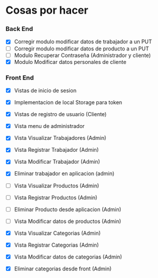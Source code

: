 # Cosas por hacer

### Back End
-  [x] Corregir modulo modificar datos de trabajador a un PUT
-  [ ] Corregir modulo modificar datos de producto a un PUT
-  [ ] Modulo Recuperar Contraseña (Administrador y cliente)
-  [x] Modulo Modificar datos personales de cliente

### Front End

-  [x] Vistas de inicio de sesion 
-  [x] Implementacion de local Storage para token
-  [x] Vistas de registro de usuario (Cliente)
-  [x] Vista menu de administrador
-  [x] Vista Visualizar Trabajadores (Admin)
-  [x] Vista Registrar Trabajador (Admin)
-  [x] Vista Modificar Trabajador (Admin)
-  [x] Eliminar trabajador en aplicacion (admin)
-  [ ] Vista Visualizar Productos (Admin)
-  [ ] Vista Registrar Productos (Admin)
-  [ ] Eliminar Producto desde aplicacion (Admin) 
-  [ ] Vista Modificar datos de productos (Admin)
-  [x] Vista Visualizar Categorias (Admin)
-  [x] Vista Registrar Categorias (Admin)
-  [x] Vista Modificar datos de categorias (Admin)
-  [x] Eliminar categorias desde front (Admin)

